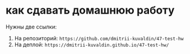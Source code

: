 # как сдавать домашнюю работу

Нужны две ссылки:

1. На репозиторий: `https://github.com/dmitrii-kuvaldin/47-test-hw`
2. На деплой: `https://dmitrii-kuvaldin.github.io/47-test-hw/`

